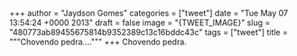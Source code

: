 
+++
author = "Jaydson Gomes"
categories = ["tweet"]
date = "Tue May 07 13:54:24 +0000 2013"
draft = false
image = "{TWEET_IMAGE}"
slug = "480773ab89455675814b9352389c13c16bddc43c"
tags = ["tweet"]
title = """Chovendo pedra...."""
+++
Chovendo pedra.
